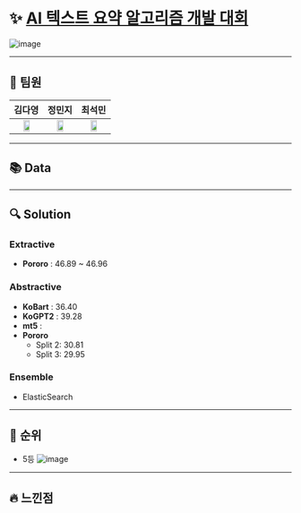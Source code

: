 #  ✨ [AI 텍스트 요약 알고리즘 개발 대회](http://aifactory.space/competition/detail/1923)

![image](https://user-images.githubusercontent.com/45448731/146986776-8ecf6abf-d3b5-4075-a39d-20319add55db.png)

---
## 🤟 팀원
|김다영|정민지|최석민|
| :---: | :---: | :---: |
| <a href="https://github.com/keemdy" height="5" width="10" target="_blank"><img src="https://avatars.githubusercontent.com/u/68893924?v=4" width="50%" height="50%"> | <a href="https://github.com/minji-o-j" height="5" width="10" target="_blank"><img src="https://avatars.githubusercontent.com/u/45448731?v=4" width="50%" height="50%">| <a href="https://github.com/RockMiin" height="5" width="10" target="_blank"><img src="https://avatars.githubusercontent.com/u/52374789?v=4" width="50%" height="50%">|

---
## 📚 Data 

---
## 🔍 Solution
### Extractive
- **Pororo** : 46.89 ~ 46.96
  
### Abstractive
- **KoBart** : 36.40
- **KoGPT2** : 39.28
- **mt5** :
- **Pororo**
  - Split 2: 30.81
  - Split 3: 29.95

### Ensemble
- ElasticSearch
---
## 🌟 순위
- 5등
![image](https://user-images.githubusercontent.com/45448731/146986972-b5708b1a-fb07-4400-b915-054a45cfb23f.png)

---
## 🔥 느낀점
